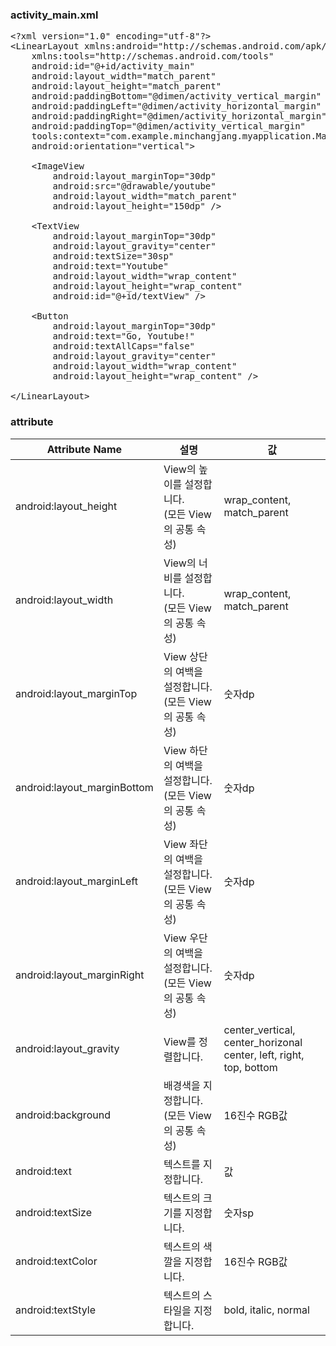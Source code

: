 ### activity_main.xml
<pre>
&lt;?xml version="1.0" encoding="utf-8"?&gt;
&lt;LinearLayout xmlns:android="http://schemas.android.com/apk/res/android"
    xmlns:tools="http://schemas.android.com/tools"
    android:id="@+id/activity_main"
    android:layout_width="match_parent"
    android:layout_height="match_parent"
    android:paddingBottom="@dimen/activity_vertical_margin"
    android:paddingLeft="@dimen/activity_horizontal_margin"
    android:paddingRight="@dimen/activity_horizontal_margin"
    android:paddingTop="@dimen/activity_vertical_margin"
    tools:context="com.example.minchangjang.myapplication.MainActivity"
    android:orientation="vertical"&gt;

    &lt;ImageView
        android:layout_marginTop="30dp"
        android:src="@drawable/youtube"
        android:layout_width="match_parent"
        android:layout_height="150dp" /&gt;

    &lt;TextView
        android:layout_marginTop="30dp"
        android:layout_gravity="center"
        android:textSize="30sp"
        android:text="Youtube"
        android:layout_width="wrap_content"
        android:layout_height="wrap_content"
        android:id="@+id/textView" /&gt;

    &lt;Button
        android:layout_marginTop="30dp"
        android:text="Go, Youtube!"
        android:textAllCaps="false"
        android:layout_gravity="center"
        android:layout_width="wrap_content"
        android:layout_height="wrap_content" /&gt;

&lt;/LinearLayout&gt;
</pre>

### attribute
Attribute Name|설명|값
---|---|---
android:layout_height|View의 높이를 설정합니다.<br/>(모든 View의 공통 속성)|wrap_content, match_parent
android:layout_width|View의 너비를 설정합니다.<br/>(모든 View의 공통 속성)|wrap_content, match_parent
android:layout_marginTop|View 상단의 여백을 설정합니다.<br/>(모든 View의 공통 속성)|숫자dp
android:layout_marginBottom|View 하단의 여백을 설정합니다.<br/>(모든 View의 공통 속성)|숫자dp
android:layout_marginLeft|View 좌단의 여백을 설정합니다.<br/>(모든 View의 공통 속성)|숫자dp
android:layout_marginRight|View 우단의 여백을 설정합니다.<br/>(모든 View의 공통 속성)|숫자dp
android:layout_gravity|View를 정렬합니다.|center_vertical, center_horizonal<br/>center, left, right, top, bottom
android:background|배경색을 지정합니다.<br/>(모든 View의 공통 속성)|16진수 RGB값
android:text|텍스트를 지정합니다.|값
android:textSize|텍스트의 크기를 지정합니다.|숫자sp
android:textColor|텍스트의 색깔을 지정합니다.|16진수 RGB값
android:textStyle|텍스트의 스타일을 지정합니다.|bold, italic, normal

